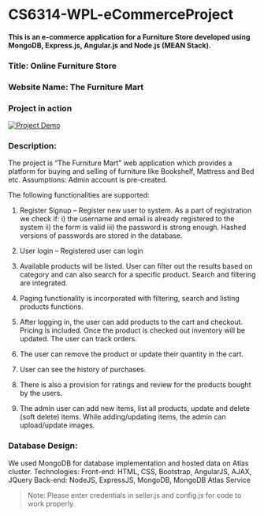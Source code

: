 # CS6314-WPL-eCommerceProject   

#### This is an e-commerce application for a Furniture Store developed using MongoDB, Express.js, Angular.js and Node.js (MEAN Stack).

### Title: Online Furniture Store

### Website Name: The Furniture Mart

### Project in action

[![Project Demo](https://i9.ytimg.com/vi/6QQDTwElYGI/mq2.jpg?sqp=CPfljfYF&rs=AOn4CLCOR1XxKEn8ym-_xTQ6XC6tmwRa3Q)](https://www.youtube.com/watch?v=6QQDTwElYGI)

### Description:

The project is “The Furniture Mart” web application which provides a platform for buying and selling of furniture like Bookshelf, Mattress and Bed etc.
Assumptions:
Admin account is pre-created.

The following functionalities are supported:

1. Register Signup – Register new user to system. As a part of registration we check if:
   i) the username and email is already registered to the system
   ii) the form is valid
   iii) the password is strong enough. Hashed versions of passwords are stored in the database.
2. User login – Registered user can login

3. Available products will be listed. User can filter out the results based on category and can also search for a specific product. Search and filtering are integrated.
4. Paging functionality is incorporated with filtering, search and listing products functions.

5. After logging in, the user can add products to the cart and checkout. Pricing is included. Once the product is checked out inventory will be updated. The user can track orders.
6. The user can remove the product or update their quantity in the cart.

7. User can see the history of purchases.
8. There is also a provision for ratings and review for the products bought by the users.

9. The admin user can add new items, list all products, update and delete (soft delete) items. While adding/updating items, the admin can upload/update images.

### Database Design:

We used MongoDB for database implementation and hosted data on Atlas cluster.
Technologies:
Front-end: HTML, CSS, Bootstrap, AngularJS, AJAX, JQuery Back-end: NodeJS, ExpressJS, MongoDB, MongoDB Atlas Service

> Note: Please enter credentials in seller.js and config.js for code to work properly.
